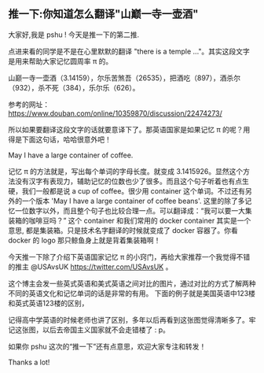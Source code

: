 推一下:你知道怎么翻译"山巅一寺一壶酒"
---

大家好,我是 pshu ! 今天是推一下的第二推.

点进来看的同学是不是在心里默默的翻译 "there is a temple ..."。其实这段文字是用来帮助大家记忆圆周率 π 的。

山巅一寺一壶酒（3.14159），尔乐苦煞吾（26535），把酒吃（897），酒杀尔（932），杀不死（384），乐尔乐（626）。

参考的网址： https://www.douban.com/online/10359870/discussion/22474273/

所以如果要翻译这段文字的话就要意译下了。那英语国家是如果记忆 π 的呢？用得是下面这句话，哈哈很意外吧！

May I have a large container of coffee.



记忆 π 的方法就是，写出每个单词的字母长度。就变成 3.1415926。显然这个方法没有汉字有表现力，辅助记忆的位数也少了很多。而且这个句子听着也有点生硬，我们一般都是说 a cup of coffee。很少用 container 这个单词。不过还有另外的一个版本 'May I have a large container of coffee beans'. 这里的除了多记忆一位数字以外，而且整个句子也比较合理一点。可以翻译成：“我可以要一大集装箱的咖啡豆吗？” 这个 container 和我们常用的 docker container 其实是一个意思, 都是集装箱。只是技术名字翻译的时候就变成了 docker 容器了。你看 docker 的 logo 那只鲸鱼身上就是背着集装箱啊！



今天推一下除了介绍下英语国家记忆 π 的小窍门，再给大家推荐一个我觉得不错的推主 @USAvsUK https://twitter.com/USAvsUK 。 



这个博主会发一些英式英语和美式英语之间对比的图片，通过对比的方式了解两种不同的英语文化和记忆单词的话是非常的有用。 下面的例子就是美国英语中123楼和英式英语123楼的区别， 



记得高中学英语的时候老师也讲了区别，多年以后再看到这张图觉得清晰多了。牢记这张图，以后去帝国主义国家就不会走错楼了 : p。



如果你 pshu 这次的“推一下”还有点意思，欢迎大家专注和转发！

Thanks a lot!